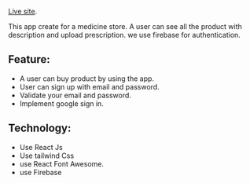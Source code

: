 

[Live site](https://rafi-medicine-center.web.app/).

This app create for a medicine store. A user can see all the product with description and upload prescription. we use firebase for authentication.

## Feature: 
* A user can buy product by using the app.
* User can sign up with email and password.
* Validate your email and password.
* Implement google sign in.

## Technology: 
* Use React Js
* Use tailwind Css
* use React Font Awesome.
* use Firebase